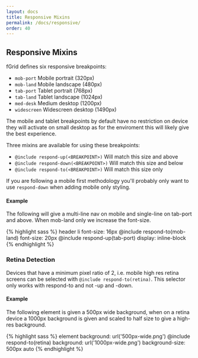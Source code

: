 ```yaml
---
layout: docs
title: Responsive Mixins
permalink: /docs/responsive/
order: 40
---
```


## Responsive Mixins

fGrid defines six responsive breakpoints:

- `mob-port` Mobile portrait (320px)
- `mob-land` Mobile landscape (480px)
- `tab-port` Tablet portrait (768px)
- `tab-land` Tablet landscape (1024px)
- `med-desk` Medium desktop (1200px)
- `widescreen` Widescreen desktop (1490px)

The mobile and tablet breakpoints by default have no restriction on device they will activate on small desktop as for the enviroment this will likely give the best experience.

Three mixins are available for using these breakpoints:

- `@include respond-up(<BREAKPOINT>)` Will match this size and above
- `@include respond-down(<BREAKPOINT>)` Will match this size and below
- `@include respond-to(<BREAKPOINT>)` Will match this size only

If you are following a mobile first methodology you'll probably only want to use `respond-down` when adding mobile only styling.

#### Example
The following will give a multi-line nav on mobile and single-line on tab-port and above. When mob-land only we increase the font-size.

{% highlight sass %}
header
  li
    font-size: 16px
    @include respond-to(mob-land)
      font-size: 20px
    @include respond-up(tab-port)
      display: inline-block
{% endhighlight %}

### Retina Detection

Devices that have a minimum pixel ratio of 2, i.e. mobile high res retina screens can be selected with `@include respond-to(retina)`. This selector only works with respond-to and not -up and -down.

#### Example
The following element is given a 500px wide background, when on a retina device a 1000px background is given and scaled to half size to give a high-res background.

{% highlight sass %}
element
  background: url('500px-wide.png')
  @include respond-to(retina)
    background: url('1000px-wide.png')
    background-size: 500px auto
{% endhighlight %}

